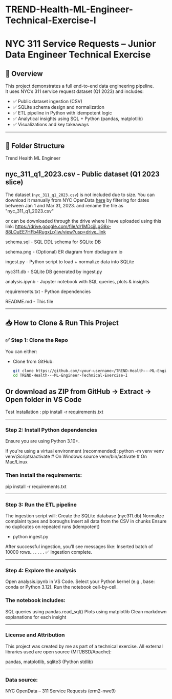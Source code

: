 # TREND-Health-ML-Engineer-Technical-Exercise-I

# NYC 311 Service Requests – Junior Data Engineer Technical Exercise

## 🚀 Overview

This project demonstrates a full end-to-end data engineering pipeline.  
It uses NYC’s 311 service request dataset (Q1 2023) and includes:

- ✅ Public dataset ingestion (CSV)
- ✅ SQLite schema design and normalization
- ✅ ETL pipeline in Python with idempotent logic
- ✅ Analytical insights using SQL + Python (pandas, matplotlib)
- ✅ Visualizations and key takeaways

---

## 📂 Folder Structure

Trend Health ML Engineer

## nyc_311_q1_2023.csv - Public dataset (Q1 2023 slice)
The dataset (`nyc_311_q1_2023.csv`) is not included due to size. You can download it manually from NYC OpenData [here](https://data.cityofnewyork.us/Social-Services/311-Service-Requests-from-2010-to-Present/erm2-nwe9) by filtering for dates between Jan 1 and Mar 31, 2023. and rename the file as "nyc_311_q1_2023.csv"

or can be downloaded through the drive where  I have uploaded using this link: https://drive.google.com/file/d/1MDcjjLgG8x-88LOuEE7HFb4RugxLp1iw/view?usp=drive_link


schema.sql - SQL DDL schema for SQLite DB

schema.png - (Optional) ER diagram from dbdiagram.io

ingest.py - Python script to load + normalize data into SQLite

nyc311.db - SQLite DB generated by ingest.py

analysis.ipynb - Jupyter notebook with SQL queries, plots & insights

requirements.txt - Python dependencies

README.md - This file

---
## 📥 How to Clone & Run This Project

### ✅ Step 1: Clone the Repo

You can either:
- Clone from GitHub:
  ```bash
  git clone https://github.com/<your-username>/TREND-Health---ML-Engineer-Technical-Exercise-I
  cd TREND-Health---ML-Engineer-Technical-Exercise-I

## Or download as ZIP from GitHub → Extract → Open folder in VS Code
Test Installation : pip install -r requirements.txt

---

### Step 2: Install Python dependencies

Ensure you are using Python 3.10+.

If you're using a virtual environment (recommended):
python -m venv venv
venv\Scripts\activate    # On Windows
source venv/bin/activate # On Mac/Linux

### Then install the requirements:
pip install -r requirements.txt

---

### Step 3: Run the ETL pipeline
The ingestion script will:
Create the SQLite database (nyc311.db)
Normalize complaint types and boroughs
Insert all data from the CSV in chunks
Ensure no duplicates on repeated runs (idempotent)

- python ingest.py

After successful ingestion, you’ll see messages like:
Inserted batch of 10000 rows...
.
.
.
.
✅ Ingestion complete.

---

### Step 4: Explore the analysis
Open analysis.ipynb in VS Code.
Select your Python kernel (e.g., base: conda or Python 3.12).
Run the notebook cell-by-cell.
### The notebook includes:
SQL queries using pandas.read_sql()
Plots using matplotlib
Clean markdown explanations for each insight

---

### License and Attribution
This project was created by me as part of a technical exercise.
All external libraries used are open source (MIT/BSD/Apache):

pandas, matplotlib, sqlite3 (Python stdlib)

---

### Data source:
NYC OpenData – 311 Service Requests (erm2-nwe9)
